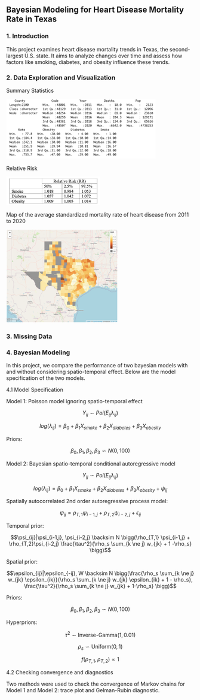 ## Bayesian Modeling for Heart Disease Mortality Rate in Texas

### 1. Introduction

This project examines heart disease mortality trends in Texas, the second-largest U.S. state. It aims to analyze changes over time and assess how factors like smoking, diabetes, and obesity influence these trends.

### 2. Data Exploration and Visualization

Summary Statistics

<img src="docs/summary.png" width="400" />

Relative Risk

<img src="docs/risk.png" width="250" />

Map of the average standardized mortality rate of heart disease from 2011 to 2020

<img src="docs/map.png" width="300" />

### 3. Missing Data

### 4. Bayesian Modeling

In this project, we compare the performance of two bayesian models with and without considering spatio-temporal effect. Below are the model specification of the two models.

4.1 Model Specification

Model 1: Poisson model ignoring spatio-temporal effect

$$Y_{ij} \backsim Poi(E_{ij}\lambda_{ij})$$

$$log(\lambda_{ij}) = \beta_0 + \beta_1  X_{smoke} + \beta_2  X_{diabetes} + \beta_3  X_{obesity}$$

Priors: 

$$\beta_0, \beta_1, \beta_2, \beta_3 \backsim N(0,100)$$

Model 2: Bayesian spatio-temporal conditional autoregressive model

$$Y_{ij} \backsim Poi(E_{ij}\lambda_{ij})$$

$$log(\lambda_{ij}) = \beta_0 + \beta_1  X_{smoke} + \beta_2  X_{diabetes} + \beta_3  X_{obesity} + \psi_{ij}$$

Spatially autocorrelated 2nd order autoregressive process model:

$$\psi_{ij} = \rho_{T,1} \psi_{i-1,j}+\rho_{T,2}\psi_{i-2,j} + \epsilon_{ij}$$

Temporal prior:

$$\psi_{ij}|\psi_{i-1,j}, \psi_{i-2,j} \backsim N \bigg(\rho_{T,1} \psi_{i-1,j} + \rho_{T,2}\psi_{i-2,j} \frac{\tau^2}{\rho_s \sum_{k \ne j} w_{jk} + 1 -\rho_s} \bigg)$$

Spatial prior:

$$\epsilon_{ij}|\epsilon_{-ij}, W \backsim N \bigg(\frac{\rho_s \sum_{k \ne j} w_{jk} \epsilon_{ik}}{\rho_s \sum_{k \ne j} w_{jk} \epsilon_{ik} + 1 - \rho_s}, \frac{\tau^2}{\rho_s \sum_{k \ne j} w_{jk} + 1-\rho_s} \bigg)$$

Priors:

$$\beta_0, \beta_1, \beta_2, \beta_3 \backsim N(0,100)$$

Hyperpriors:

$$\tau^2 \backsim \text{Inverse-Gamma}(1, 0.01)$$

$$\rho_s \backsim \text{Uniform}(0,1)$$

$$f(\rho_{T,1}, \rho_{T,2}) \propto 1$$

4.2 Checking convergence and diagnostics

Two methods were used to check the convergence of Markov chains for Model 1 and Model 2: trace plot and Gelman-Rubin diagnostic.


